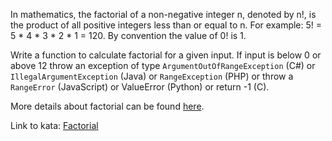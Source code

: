 In mathematics, the factorial of a non-negative integer n, denoted by n!, is the product of all positive integers less than or equal to n. For example: 5! = 5 * 4 * 3 * 2 * 1 = 120. By convention the value of 0! is 1.

Write a function to calculate factorial for a given input. If input is below 0 or above 12 throw an exception of type `ArgumentOutOfRangeException` (C#) or `IllegalArgumentException` (Java) or `RangeException` (PHP) or throw a `RangeError` (JavaScript) or ValueError (Python) or return -1 (C).

More details about factorial can be found [here](https://www.wikiwand.com/en/Factorial).

Link to kata: [Factorial](https://www.codewars.com/kata/54ff0d1f355cfd20e60001fc)